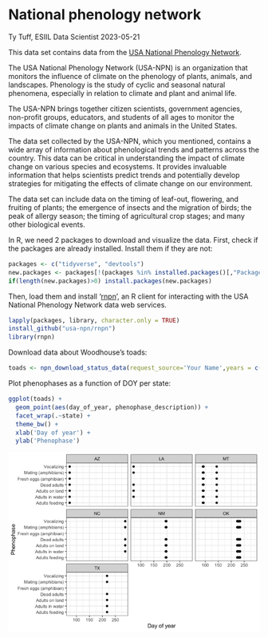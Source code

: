National phenology network
================
Ty Tuff, ESIIL Data Scientist
2023-05-21

This data set contains data from the [USA National Phenology
Network](https://www.usanpn.org/about).

The USA National Phenology Network (USA-NPN) is an organization that
monitors the influence of climate on the phenology of plants, animals,
and landscapes. Phenology is the study of cyclic and seasonal natural
phenomena, especially in relation to climate and plant and animal life.

The USA-NPN brings together citizen scientists, government agencies,
non-profit groups, educators, and students of all ages to monitor the
impacts of climate change on plants and animals in the United States.

The data set collected by the USA-NPN, which you mentioned, contains a
wide array of information about phenological trends and patterns across
the country. This data can be critical in understanding the impact of
climate change on various species and ecosystems. It provides invaluable
information that helps scientists predict trends and potentially develop
strategies for mitigating the effects of climate change on our
environment.

The data set can include data on the timing of leaf-out, flowering, and
fruiting of plants; the emergence of insects and the migration of birds;
the peak of allergy season; the timing of agricultural crop stages; and
many other biological events.

In R, we need 2 packages to download and visualize the data. First,
check if the packages are already installed. Install them if they are
not:

``` r
packages <- c("tidyverse", "devtools") 
new.packages <- packages[!(packages %in% installed.packages()[,"Package"])] 
if(length(new.packages)>0) install.packages(new.packages)
```

Then, load them and install
‘[rnpn](https://rdrr.io/cran/rnpn/f/README.md)’, an R client for
interacting with the USA National Phenology Network data web services.

``` r
lapply(packages, library, character.only = TRUE)
install_github("usa-npn/rnpn")
library(rnpn)
```

Download data about Woodhouse’s toads:

``` r
toads <- npn_download_status_data(request_source='Your Name',years = c(2000:2020), species_id=c(237))
```

Plot phenophases as a function of DOY per state:

``` r
ggplot(toads) +
  geom_point(aes(day_of_year, phenophase_description)) +
  facet_wrap(.~state) +
  theme_bw() +
  xlab('Day of year') +
  ylab('Phenophase')
```

![](Phenology_network_files/figure-gfm/unnamed-chunk-4-1.png)

